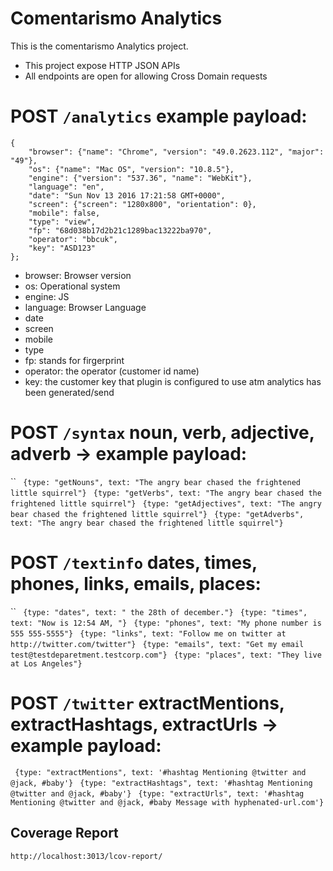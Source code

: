 # Comentarismo Analytics

This is the comentarismo Analytics project.


* This project expose HTTP JSON APIs
* All endpoints are open for allowing  Cross Domain requests 


# POST `/analytics` example payload:
```
{
    "browser": {"name": "Chrome", "version": "49.0.2623.112", "major": "49"},
    "os": {"name": "Mac OS", "version": "10.8.5"},
    "engine": {"version": "537.36", "name": "WebKit"},
    "language": "en",
    "date": "Sun Nov 13 2016 17:21:58 GMT+0000",
    "screen": {"screen": "1280x800", "orientation": 0},
    "mobile": false,
    "type": "view",
    "fp": "68d038b17d2b21c1289bac13222ba970",
    "operator": "bbcuk",
    "key": "ASD123"
};
```


* browser: Browser version
* os: Operational system
* engine: JS
* language: Browser Language
* date
* screen
* mobile
* type
* fp: stands for firgerprint
* operator: the operator (customer id name)
* key: the customer key that plugin is configured to use atm analytics has been generated/send



# POST `/syntax` noun, verb, adjective, adverb -> example payload: 
``
` {type: "getNouns", text: "The angry bear chased the frightened little squirrel"}`
` {type: "getVerbs", text: "The angry bear chased the frightened little squirrel"}`
` {type: "getAdjectives", text: "The angry bear chased the frightened little squirrel"}`
` {type: "getAdverbs", text: "The angry bear chased the frightened little squirrel"}`


# POST `/textinfo` dates, times, phones, links, emails, places: 
``
` {type: "dates", text: " the 28th of december."}`
` {type: "times", text: "Now is 12:54 AM, "}`
` {type: "phones", text: "My phone number is 555 555-5555"}`
` {type: "links", text: "Follow me on twitter at http://twitter.com/twitter"}`
` {type: "emails", text: "Get my email test@testdeparetment.testcorp.com"}`
` {type: "places", text: "They live at Los Angeles"}`


# POST `/twitter` extractMentions, extractHashtags, extractUrls -> example payload: 
` {type: "extractMentions", text: '#hashtag Mentioning @twitter and @jack, #baby'}`
` {type: "extractHashtags", text: '#hashtag Mentioning @twitter and @jack, #baby'}`
` {type: "extractUrls", text: '#hashtag Mentioning @twitter and @jack, #baby Message with hyphenated-url.com'}`


## Coverage Report
`http://localhost:3013/lcov-report/`